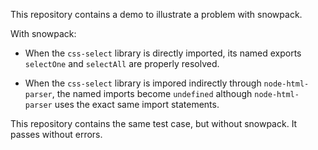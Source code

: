 This repository contains a demo to illustrate a problem with snowpack.

With snowpack:

- When the `css-select` library is directly imported, its named exports `selectOne` and `selectAll` are properly resolved.

- When the `css-select` library is impored indirectly through `node-html-parser`, the named imports become `undefined` although `node-html-parser` uses the exact same import statements.

This repository contains the same test case, but without snowpack. It passes without errors.
